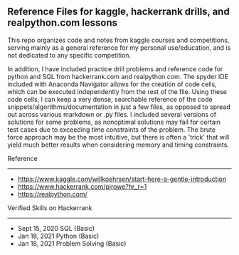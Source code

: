 ## Reference Files for kaggle, hackerrank drills, and realpython.com lessons

This repo organizes code and notes from kaggle courses and competitions, serving mainly as a general reference for my personal use/education, and is not dedicated to any specific competition.

In addition, I have included practice drill problems and reference code for python and SQL from hackerrank.com and realpython.com. The spyder IDE included with Anaconda Navigator allows for the creation of code cells, which can be executed independently from the rest of the file.  Using these code cells, I can keep a very dense, searchable reference of the code snippets/algorithms/documentation in just a few files, as opposed to spread out across various markdown or .py files.  I included several versions of solutions for some problems, as nonoptimal solutions may fail for certain test cases due to exceeding time constraints of the problem.  The brute force approach may be the most intuitive, but there is often a 'trick' that will yield much better results when considering memory and timing constraints.  


Reference

---------

- https://www.kaggle.com/willkoehrsen/start-here-a-gentle-introduction
- https://www.hackerrank.com/pjrowe?hr_r=1
- https://realpython.com/


Verified Skills on Hackerrank 

-----------------------------

- Sept 15, 2020 SQL (Basic) 
- Jan 18, 2021  Python (Basic)  
- Jan 18, 2021  Problem Solving (Basic)
